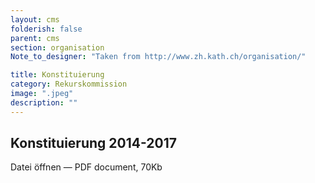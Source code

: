 ```yaml
---
layout: cms
folderish: false
parent: cms
section: organisation
Note_to_designer: "Taken from http://www.zh.kath.ch/organisation/"

title: Konstituierung
category: Rekurskommission
image: ".jpeg"
description: ""
---
```



## Konstituierung 2014-2017
Datei öffnen — PDF document, 70Kb